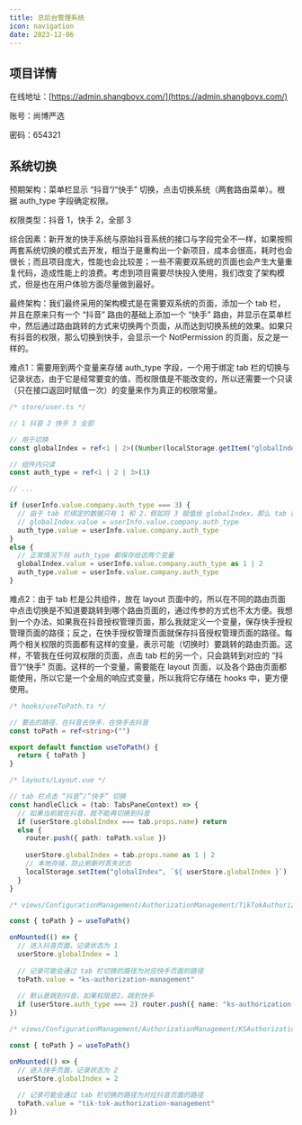 ```yaml
---
title: 总后台管理系统
icon: navigation
date: 2023-12-06
---
```


## 项目详情

在线地址：[https://admin.shangboyx.com/](https://admin.shangboyx.com/)

账号：尚博严选

密码：654321

## 系统切换

预期架构：菜单栏显示 “抖音”/“快手” 切换，点击切换系统（两套路由菜单）。根据 auth_type 字段确定权限。

权限类型：抖音 1，快手 2，全部 3

综合因素：新开发的快手系统与原始抖音系统的接口与字段完全不一样，如果按照两套系统切换的模式去开发，相当于是重构出一个新项目，成本会很高，耗时也会很长；而且项目庞大，性能也会比较差；一些不需要双系统的页面也会产生大量重复代码，造成性能上的浪费。考虑到项目需要尽快投入使用，我们改变了架构模式，但是也在用户体验方面尽量做到最好。

最终架构：我们最终采用的架构模式是在需要双系统的页面，添加一个 tab 栏，并且在原来只有一个 “抖音” 路由的基础上添加一个 “快手” 路由，并显示在菜单栏中，然后通过路由跳转的方式来切换两个页面，从而达到切换系统的效果。如果只有抖音的权限，那么切换到快手，会显示一个 NotPermission 的页面，反之是一样的。

难点1：需要用到两个变量来存储 auth_type 字段，一个用于绑定 tab 栏的切换与记录状态，由于它是经常要变的值，而权限值是不能改变的，所以还需要一个只读（只在接口返回时赋值一次）的变量来作为真正的权限常量。

```ts
/* store/user.ts */

// 1 抖音 2 快手 3 全部

// 用于切换
const globalIndex = ref<1 | 2>((Number(localStorage.getItem("globalIndex")) as 1 | 2) || 1)

// 组件内只读
const auth_type = ref<1 | 2 | 3>(1)

// ...

if (userInfo.value.company.auth_type === 3) {
  // 由于 tab 栏绑定的数据只有 1 和 2，假如将 3 赋值给 globalIndex，那么 tab 栏将失效
  // globalIndex.value = userInfo.value.company.auth_type
  auth_type.value = userInfo.value.company.auth_type
}
else {
  // 正常情况下将 auth_type 都保存给这两个变量
  globalIndex.value = userInfo.value.company.auth_type as 1 | 2
  auth_type.value = userInfo.value.company.auth_type
}
```

难点2：由于 tab 栏是公共组件，放在 layout 页面中的，所以在不同的路由页面中点击切换是不知道要跳转到哪个路由页面的，通过传参的方式也不太方便。我想到一个办法，如果我在抖音授权管理页面，那么我就定义一个变量，保存快手授权管理页面的路径；反之，在快手授权管理页面就保存抖音授权管理页面的路径。每两个相关权限的页面都有这样的变量，表示可能（切换时）要跳转的路由页面。这样，不管我在任何双权限的页面，点击 tab 栏的另一个，只会跳转到对应的 “抖音”/“快手” 页面。这样的一个变量，需要能在 layout 页面，以及各个路由页面都能使用，所以它是一个全局的响应式变量，所以我将它存储在 hooks 中，更方便使用。

```ts
/* hooks/useToPath.ts */

// 要去的路径，在抖音去快手，在快手去抖音
const toPath = ref<string>("")

export default function useToPath() {
  return { toPath }
}
```

```ts
/* layouts/Layout.vue */

// tab 栏点击 “抖音”/“快手” 切换
const handleClick = (tab: TabsPaneContext) => {
  // 如果当前就在抖音，就不能再切换到抖音
  if (userStore.globalIndex === tab.props.name) return
  else {
    router.push({ path: toPath.value })
    
    userStore.globalIndex = tab.props.name as 1 | 2
    // 本地存储，防止刷新时丢失状态
    localStorage.setItem("globalIndex", `${ userStore.globalIndex }`)
  }
}
```

```ts
/* views/ConfigurationManagement/AuthorizationManagement/TikTokAuthorizationManagement/index.vue */

const { toPath } = useToPath()

onMounted(() => {
  // 进入抖音页面，记录状态为 1
  userStore.globalIndex = 1
  
  // 记录可能会通过 tab 栏切换的路径为对应快手页面的路径
  toPath.value = "ks-authorization-management"
  
  // 默认是跳到抖音，如果权限是2，跳到快手
  if (userStore.auth_type === 2) router.push({ name: "ks-authorization-management" })
})
```

```ts
/* views/ConfigurationManagement/AuthorizationManagement/KSAuthorizationManagement/index.vue */

const { toPath } = useToPath()

onMounted(() => {
  // 进入快手页面，记录状态为 2
  userStore.globalIndex = 2
  
  // 记录可能会通过 tab 栏切换的路径为对应抖音页面的路径
  toPath.value = "tik-tok-authorization-management"
})
```
